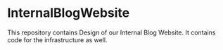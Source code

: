 # InternalBlogWebsite
This repository contains Design of our Internal Blog Website. It contains code for the infrastructure as well. 

